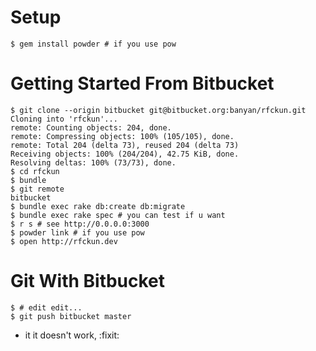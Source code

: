 # Setup

```
$ gem install powder # if you use pow
```

# Getting Started From Bitbucket

```
$ git clone --origin bitbucket git@bitbucket.org:banyan/rfckun.git
Cloning into 'rfckun'...
remote: Counting objects: 204, done.
remote: Compressing objects: 100% (105/105), done.
remote: Total 204 (delta 73), reused 204 (delta 73)
Receiving objects: 100% (204/204), 42.75 KiB, done.
Resolving deltas: 100% (73/73), done.
$ cd rfckun
$ bundle
$ git remote
bitbucket
$ bundle exec rake db:create db:migrate
$ bundle exec rake spec # you can test if u want
$ r s # see http://0.0.0.0:3000
$ powder link # if you use pow
$ open http://rfckun.dev
```

# Git With Bitbucket

```
$ # edit edit...
$ git push bitbucket master
```

* it it doesn't work, :fixit:
